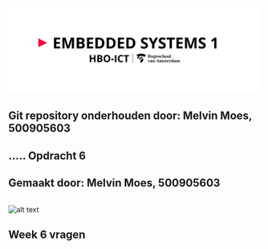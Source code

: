 # ![alt text](assets/pictures/em1_markdown_header.png)

## Git repository onderhouden door: Melvin Moes, 500905603

## ..... Opdracht 6

## Gemaakt door: Melvin Moes, 500905603

```python

```

![alt text]()

## Week 6 vragen
